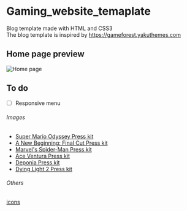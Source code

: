 # Gaming_website_temaplate

Blog template made with HTML and CSS3 <br/>
The blog template is inspired by https://gameforest.yakuthemes.com

## Home page preview
![Home page](https://user-images.githubusercontent.com/53121602/73542110-497ae380-4434-11ea-9476-ec58c8cad307.jpg)

## To do
- [ ] Responsive menu


######  Images
- [Super Mario Odyssey Press kit](https://www.igdb.com/games/super-mario-odyssey/presskit) 
- [A New Beginning: Final Cut Press kit](https://www.igdb.com/games/a-new-beginning-final-cut/presskit)
- [Marvel's Spider-Man Press kit](https://www.igdb.com/games/marvels-spider-man/presskit)
- [Ace Ventura Press kit](https://www.igdb.com/games/ace-ventura/presskit)
- [Deponia Press kit](https://www.igdb.com/games/deponia/presskit)
- [Dying Light 2 Press kit](https://www.igdb.com/games/dying-light-2/presskit)

######  Others
[icons](https://fontawesome.com)